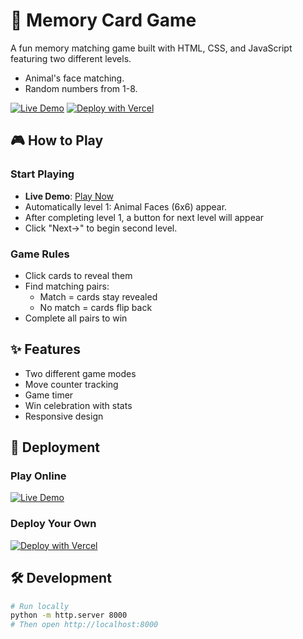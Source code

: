 # 🧠 Memory Card Game

A fun memory matching game built with HTML, CSS, and JavaScript featuring two different levels.
- Animal's face matching.
- Random numbers from 1-8.

[![Live Demo](https://img.shields.io/badge/play-Live%20Demo-brightgreen)](https://memory-card-game-dusky-delta.vercel.app)
[![Deploy with Vercel](https://vercel.com/button)](https://vercel.com/new/clone?repository-url=https://github.com/Inddradeo-Rana/memory-card-game)

## 🎮 How to Play

### Start Playing
- **Live Demo**: [Play Now](https://memory-card-game-dusky-delta.vercel.app)
- Automatically level 1: Animal Faces (6x6) appear.
- After completing level 1, a button for next level will appear
- Click "Next->" to begin second level.

### Game Rules
- Click cards to reveal them
- Find matching pairs:
  - Match = cards stay revealed
  - No match = cards flip back
- Complete all pairs to win

## ✨ Features
- Two different game modes
- Move counter tracking
- Game timer
- Win celebration with stats
- Responsive design

## 🚀 Deployment

### Play Online
[![Live Demo](https://img.shields.io/badge/demo-Vercel-blue)](https://memory-card-game-dusky-delta.vercel.app)

### Deploy Your Own
[![Deploy with Vercel](https://vercel.com/button)](https://vercel.com/new/clone?repository-url=https://github.com/your-username/memory-card-game)

## 🛠️ Development
```bash
# Run locally
python -m http.server 8000
# Then open http://localhost:8000